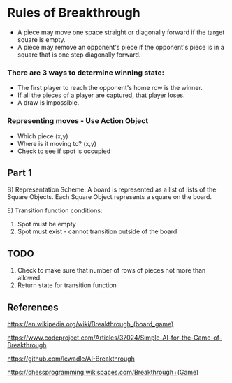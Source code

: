 # Rules of Breakthrough

* A piece may move one space straight or diagonally forward if the target square is empty.
* A piece may remove an opponent's piece if the opponent's piece is in a square that is one step diagonally forward.

### There are 3 ways to determine winning state:
* The first player to reach the opponent's home row is the winner.
* If all the pieces of a player are captured, that player loses.
* A draw is impossible.

### Representing moves - Use Action Object
* Which piece (x,y)
* Where is it moving to? (x,y)
* Check to see if spot is occupied

## Part 1

B) Representation Scheme: A board is represented as a list of lists of the Square Objects. Each Square Object represents a square on the board.

E) Transition function conditions:
1. Spot must be empty
2. Spot must exist - cannot transition outside of the board


## TODO
1) Check to make sure that number of rows of pieces not more than allowed.
2) Return state for transition function

## References
https://en.wikipedia.org/wiki/Breakthrough_(board_game)

https://www.codeproject.com/Articles/37024/Simple-AI-for-the-Game-of-Breakthrough

https://github.com/lcwadle/AI-Breakthrough

https://chessprogramming.wikispaces.com/Breakthrough+(Game)
